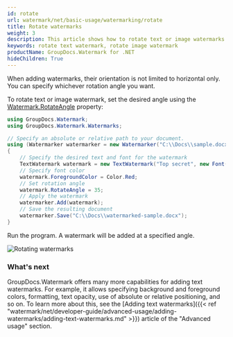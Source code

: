 ```yaml
---
id: rotate
url: watermark/net/basic-usage/watermarking/rotate
title: Rotate watermarks
weight: 3
description: This article shows how to rotate text or image watermarks.
keywords: rotate text watermark, rotate image watermark
productName: GroupDocs.Watermark for .NET
hideChildren: True
---
```

When adding watermarks, their orientation is not limited to horizontal only. You can specify whichever rotation angle you want. 

To rotate text or image watermark, set the desired angle using the [Watermark.RotateAngle](https://reference.groupdocs.com/watermark/net/groupdocs.watermark/watermark/rotateangle/) property:

```csharp
using GroupDocs.Watermark;
using GroupDocs.Watermark.Watermarks;

// Specify an absolute or relative path to your document.
using (Watermarker watermarker = new Watermarker("C:\\Docs\\sample.docx"))
{
    // Specify the desired text and font for the watermark
    TextWatermark watermark = new TextWatermark("Top secret", new Font("Courier New", 14));
    // Specify font color
    watermark.ForegroundColor = Color.Red;    
    // Set rotation angle
    watermark.RotateAngle = 35;
    // Apply the watermark
    watermarker.Add(watermark);
    // Save the resulting document
    watermarker.Save("C:\\Docs\\watermarked-sample.docx");
}
```
Run the program. A watermark will be added at a specified angle.

![Rotating watermarks](/watermark/net/images/watermarking/angled-watermark.png)

### What's next

GroupDocs.Watermark offers many more capabilities for adding text watermarks. For example, it allows specifying background and foreground colors, formatting, text opacity, use of absolute or relative positioning, and so on. To learn more about this, see the [Adding text watermarks]({{< ref "watermark/net/developer-guide/advanced-usage/adding-watermarks/adding-text-watermarks.md" >}}) article of the "Advanced usage" section.